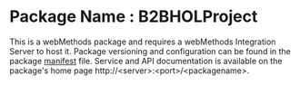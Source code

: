 # Package Name : B2BHOLProject
This is a webMethods package and requires a webMethods Integration Server to host it. Package versioning and configuration can be found in the package [manifest](./B2BHOLProject/manifest.v3) file. Service and API documentation is available on the package's home page http://&lt;server&gt;:&lt;port&gt;/&lt;packagename>.